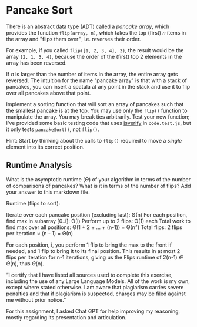 # Pancake Sort

There is an abstract data type (ADT) called a *pancake array*, which provides
the function `flip(array, n)`, which takes the top (first) $n$ items in the
array and "flips them over", i.e. reverses their order.

For example, if you called `flip([1, 2, 3, 4], 2)`, the result would
be the array  `[2, 1, 3, 4]`, because the order of the (first) top 2
elements in the array has been reversed.

If $n$ is larger than the number of items in the array, the entire array gets
reversed. The intuition for the name "pancake array" is that with a stack of
pancakes, you can insert a spatula at any point in the stack and use it to flip
over all pancakes above that point.

Implement a sorting function that will sort an array of pancakes such that the
smallest pancake is at the top. You may use only the `flip()` function to
manipulate the array. You may break ties arbitrarily. Test your new function;
I've provided some basic testing code that uses
[jsverify](https://jsverify.github.io/) in `code.test.js`, but it only tests
`pancakeSort()`, not `flip()`.

Hint: Start by thinking about the calls to `flip()` required to move a *single*
element into its correct position.

## Runtime Analysis

What is the asymptotic runtime ($\Theta$) of your algorithm in terms of the
number of comparisons of pancakes? What is it in terms of the number of flips?
Add your answer to this markdown file.

Runtime (flips to sort):

Iterate over each pancake position (excluding last): Θ(n)
For each position, find max in subarray [0..i]: Θ(i)
Perform up to 2 flips: Θ(1) each
Total work to find max over all positions: Θ(1 + 2 + ... + (n-1)) = Θ(n²)
Total flips: 2 flips per iteration × (n - 1) = Θ(n)

For each position, i, you perform 1 flip to bring the max to the front if needed, and 1 flip to bring it to its final position. This results in at most 2 flips per iteration for n-1 iterations, giving us the Flips runtime of 2(n-1) ∈ $\Theta$(n), thus $\Theta$(n).

“I certify that I have listed all sources used to complete this exercise, including the use
of any Large Language Models. All of the work is my own, except where stated
otherwise. I am aware that plagiarism carries severe penalties and that if plagiarism is
suspected, charges may be filed against me without prior notice.”

For this assignment, I asked Chat GPT for help improving my reasoning, mostly regarding its presentation and articulation.
